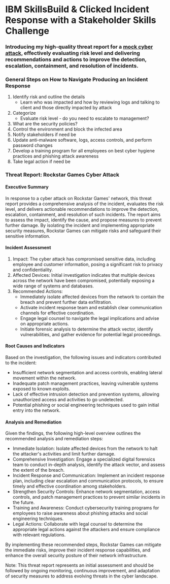 # IBM SkillsBuild & Clicked Incident Response with a Stakeholder Skills Challenge
### Introducing my high-quality threat report for a [mock cyber attack,](https://skillsbuild.clicked.com/experiences/incident-response-with-stakeholders-shadow-session-february-15/) effectively evaluating risk level and delivering recommendations and actions to improve the detection, escalation, containment, and resolution of incidents.

### General Steps on How to Navigate Producing an Incident Response
1. Identify risk and outline the details
    - Learn who was impacted and how by reviewing logs and talking to client and those directly impacted by attack
2. Categorize 
    - Evaluate risk level - do you need to escalate to management?
3. What are the security policies? 
4. Control the environment and block the infected area
5. Notify stakeholders if need be
6. Update anti-malware software, logs, access controls, and perform password changes
7. Develop a training program for all employees on best cyber hygiene practices and phishing attack awareness
8. Take legal action if need be

### Threat Report: Rockstar Games Cyber Attack
#### Executive Summary
In response to a cyber attack on Rockstar Games' network, this threat report provides a comprehensive analysis of the incident, evaluates the risk level, and delivers actionable recommendations to improve the detection, escalation, containment, and resolution of such incidents. The report aims to assess the impact, identify the cause, and propose measures to prevent further damage. By isolating the incident and implementing appropriate security measures, Rockstar Games can mitigate risks and safeguard their sensitive information.

#### Incident Assessment
1. Impact: The cyber attack has compromised sensitive data, including employee and customer information, posing a significant risk to privacy and confidentiality.
2. Affected Devices: Initial investigation indicates that multiple devices across the network have been compromised, potentially exposing a wide range of systems and databases.
3. Recommended Actions:
   - Immediately isolate affected devices from the network to contain the breach and prevent further data exfiltration.
   - Activate incident response team and establish clear communication channels for effective coordination.
   - Engage legal counsel to navigate the legal implications and advise on appropriate actions.
   - Initiate forensic analysis to determine the attack vector, identify vulnerabilities, and gather evidence for potential legal proceedings.

#### Root Causes and Indicators
Based on the investigation, the following issues and indicators contributed to the incident:

- Insufficient network segmentation and access controls, enabling lateral movement within the network.
- Inadequate patch management practices, leaving vulnerable systems exposed to known exploits.
- Lack of effective intrusion detection and prevention systems, allowing unauthorized access and activities to go undetected.
- Potential phishing or social engineering techniques used to gain initial entry into the network.

#### Analysis and Remediation
Given the findings, the following high-level overview outlines the recommended analysis and remediation steps:

- Immediate Isolation: Isolate affected devices from the network to halt the attacker's activities and limit further damage.
- Comprehensive Investigation: Engage a specialized digital forensics team to conduct in-depth analysis, identify the attack vector, and assess the extent of the breach.
- Incident Response and Communication: Implement an incident response plan, including clear escalation and communication protocols, to ensure timely and effective coordination among stakeholders.
- Strengthen Security Controls: Enhance network segmentation, access controls, and patch management practices to prevent similar incidents in the future.
- Training and Awareness: Conduct cybersecurity training programs for employees to raise awareness about phishing attacks and social engineering techniques.
- Legal Actions: Collaborate with legal counsel to determine the appropriate legal actions against the attackers and ensure compliance with relevant regulations.

By implementing these recommended steps, Rockstar Games can mitigate the immediate risks, improve their incident response capabilities, and enhance the overall security posture of their network infrastructure.

Note: This threat report represents an initial assessment and should be followed by ongoing monitoring, continuous improvement, and adaptation of security measures to address evolving threats in the cyber landscape.
